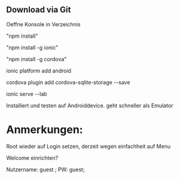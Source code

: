 <h2>Download via Git</h2>
<p>Oeffne Konsole in Verzeichnis</p>
<p>"npm install"</p>
<p>"npm install -g ionic"</p>
<p>"npm install -g cordova"</p>
<p> ionic platform add android </p>
<p> cordova plugin add cordova-sqlite-storage --save </p>
<p> ionic serve --lab <p>
<p>Installiert und testen auf Androiddevice. geht schneller als Emulator</p>
<h1> Anmerkungen: </h1>
<p> Root wieder auf Login setzen, derzeit wegen einfachheit auf Menu </p
<p> Welcome einrichten? </p>
<p> Nutzername: guest ; PW: guest; </p>
